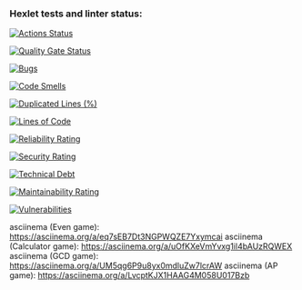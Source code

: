### Hexlet tests and linter status:
[![Actions Status](https://github.com/anstyfil/java-project-61/actions/workflows/hexlet-check.yml/badge.svg)](https://github.com/anstyfil/java-project-61/actions)

[![Quality Gate 
Status](https://sonarcloud.io/api/project_badges/measure?project=anstyfil_java-project-61&metric=alert_status)](https://sonarcloud.io/summary/new_code?id=anstyfil_java-project-61)

[![Bugs](https://sonarcloud.io/api/project_badges/measure?project=anstyfil_java-project-61&metric=bugs)](https://sonarcloud.io/summary/new_code?id=anstyfil_java-project-61)

[![Code 
Smells](https://sonarcloud.io/api/project_badges/measure?project=anstyfil_java-project-61&metric=code_smells)](https://sonarcloud.io/summary/new_code?id=anstyfil_java-project-61)

[![Duplicated Lines 
(%)](https://sonarcloud.io/api/project_badges/measure?project=anstyfil_java-project-61&metric=duplicated_lines_density)](https://sonarcloud.io/summary/new_code?id=anstyfil_java-project-61)

[![Lines of 
Code](https://sonarcloud.io/api/project_badges/measure?project=anstyfil_java-project-61&metric=ncloc)](https://sonarcloud.io/summary/new_code?id=anstyfil_java-project-61)

[![Reliability 
Rating](https://sonarcloud.io/api/project_badges/measure?project=anstyfil_java-project-61&metric=reliability_rating)](https://sonarcloud.io/summary/new_code?id=anstyfil_java-project-61)

[![Security 
Rating](https://sonarcloud.io/api/project_badges/measure?project=anstyfil_java-project-61&metric=security_rating)](https://sonarcloud.io/summary/new_code?id=anstyfil_java-project-61)

[![Technical 
Debt](https://sonarcloud.io/api/project_badges/measure?project=anstyfil_java-project-61&metric=sqale_index)](https://sonarcloud.io/summary/new_code?id=anstyfil_java-project-61)

[![Maintainability 
Rating](https://sonarcloud.io/api/project_badges/measure?project=anstyfil_java-project-61&metric=sqale_rating)](https://sonarcloud.io/summary/new_code?id=anstyfil_java-project-61)

[![Vulnerabilities](https://sonarcloud.io/api/project_badges/measure?project=anstyfil_java-project-61&metric=vulnerabilities)](https://sonarcloud.io/summary/new_code?id=anstyfil_java-project-61)


asciinema (Even game): https://asciinema.org/a/eq7sEB7Dt3NGPWQZE7Yxymcai
asciinema (Calculator game): https://asciinema.org/a/uOfKXeVmYvxg1il4bAUzRQWEX
asciinema (GCD game): https://asciinema.org/a/UM5qg6P9u8yx0mdluZw7lcrAW
asciinema (AP game): https://asciinema.org/a/LvcptKJX1HAAG4M058U017Bzb

